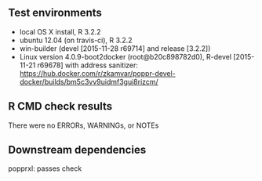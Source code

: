 ## Test environments
* local OS X install, R 3.2.2
* ubuntu 12.04 (on travis-ci), R 3.2.2
* win-builder (devel [2015-11-28 r69714] and release [3.2.2])
* Linux version 4.0.9-boot2docker (root@b20c898782d0), 
  R-devel [2015-11-21 r69678] with address sanitizer: 
  https://hub.docker.com/r/zkamvar/poppr-devel-docker/builds/bm5c3vv9uidmf3gui8rizcm/

## R CMD check results
There were no ERRORs, WARNINGs, or NOTEs

## Downstream dependencies
popprxl: passes check